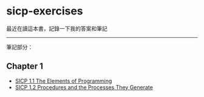 # sicp-exercises

最近在讀這本書，記錄一下我的答案和筆記

---

筆記部分：

## Chapter 1

* [SICP 1.1 The Elements of Programming](https://hackmd.io/3wCD5ZgzR-C-IOSbA4V1UA)
* [SICP 1.2 Procedures and the Processes They Generate](https://hackmd.io/-FPfEuiFSCeNB2UNMwhxXQ)
